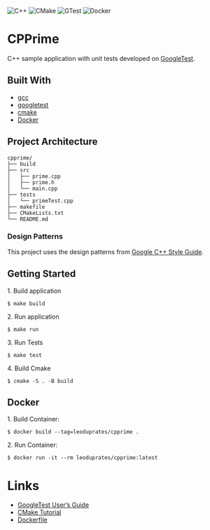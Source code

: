 ![C++](https://img.shields.io/badge/c++-%2300599C.svg?style=for-the-badge&logo=c%2B%2B&logoColor=white)
![CMake](https://img.shields.io/badge/CMake-%23008FBA.svg?style=for-the-badge&logo=cmake&logoColor=white)
![GTest](https://img.shields.io/badge/GoogleTest-FF9A00.svg?style=for-the-badge&logo=google&logoColor=white)
![Docker](https://img.shields.io/badge/docker-%230db7ed.svg?style=for-the-badge&logo=docker&logoColor=white)

# CPPrime

C++ sample application with unit tests developed on [GoogleTest](https://github.com/google/googletest).

## Built With

- [gcc](https://gcc.gnu.org/)
- [googletest](https://github.com/google/googletest)
- [cmake](https://cmake.org/)
- [Docker](https://docs.docker.com/reference/)

## Project Architecture

```shell
cpprime/
├── build
├── src
│   ├── prime.cpp
│   ├── prime.h
│   └── main.cpp
├── tests
│   └── primeTest.cpp
├── makefile
├── CMakeLists.txt
└── README.md
```

### Design Patterns

This project uses the design patterns from [Google C++ Style Guide](https://google.github.io/styleguide/cppguide.html).

## Getting Started

1\. Build application

```shell
$ make build
```

2\. Run application

```shell
$ make run
```

3\. Run Tests

```shell
$ make test
```

4\. Build Cmake

```shell
$ cmake -S . -B build
```

## Docker

1\. Build Container:

```shell
$ docker build --tag=leoduprates/cpprime .
```

2\. Run Container:

```shell
$ docker run -it --rm leoduprates/cpprime:latest
```

# Links

- [GoogleTest User’s Guide](https://google.github.io/googletest/)
- [CMake Tutorial](https://cmake.org/cmake/help/v3.21/guide/tutorial/A%20Basic%20Starting%20Point.html)
- [Dockerfile](https://docs.docker.com/engine/reference/builder/)
